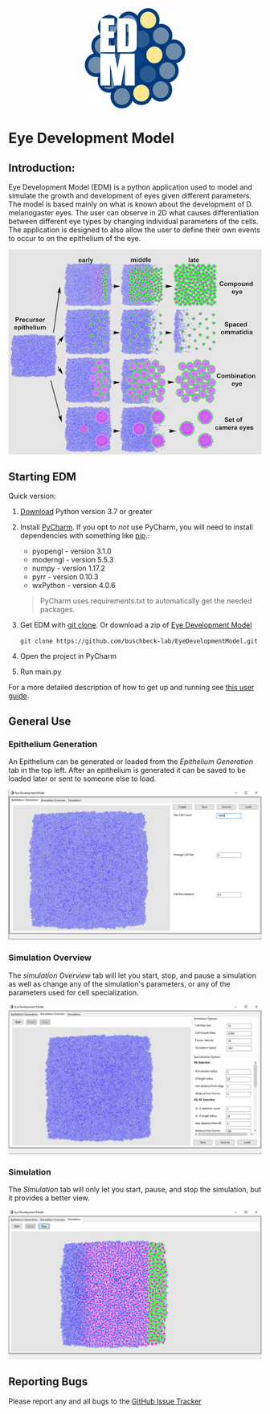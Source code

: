 <p align="center">
  <img src="./resources/EDM-1.png" width="200px" height="200px">
</p>

# Eye Development Model

## Introduction:
Eye Development Model (EDM) is a python application used to model and simulate the growth and development of eyes given different parameters.  The model is based mainly on what is known about the development of D. melanogaster eyes.  The user can observe in 2D what causes differentiation between different eye types by changing individual parameters of the cells.  The application is designed to also allow the user to define their own events to occur to on the epithelium of the eye.

<p align="center">
  <img src="./resources/developmentPathways.png">
</p>

## Starting EDM
Quick version:
1) [Download](https://www.python.org/downloads/) Python version 3.7 or greater
2) Install [PyCharm](https://www.jetbrains.com/pycharm/download/#section=windows).  If you opt to _not_ use PyCharm, you will need to install dependencies with something like [pip](https://docs.python.org/3/installing/).:
   * pyopengl - version 3.1.0
   * moderngl - version 5.5.3
   * numpy - version 1.17.2
   * pyrr - version 0.10.3
   * wxPython - version 4.0.6
   >PyCharm uses requirements.txt to automatically get the needed packages. 
3) Get EDM with [git clone](https://help.github.com/articles/cloning-a-repository/). Or download a zip of [Eye Development Model](https://github.com/buschbeck-lab/EyeDevelopmentModel/archive/refs/heads/master.zip)
   
   `git clone https://github.com/buschbeck-lab/EyeDevelopmentModel.git`
4) Open the project in PyCharm
5) Run main.py

For a more detailed description of how to get up and running see [this user guide](user_guide.md).

## General Use
### Epithelium Generation
An Epithelium can be generated or loaded from the _Epithelium Generation_ tab in the top left. After an epithelium is generated it can be saved to be loaded later or sent to someone else to load.
<p align="center">
  <img src="./resources/EpitheliumGenerationTab.png">
</p>

### Simulation Overview
The _simulation Overview_ tab will let you start, stop, and pause a simulation as well as change any of the simulation's parameters, or any of the parameters used for cell specialization.
<p align="center">
  <img src="./resources/SimOverviewTab.PNG">
</p>

### Simulation
The _Simulation_ tab will only let you start, pause, and stop the simulation, but it provides a better view.
<p align="center">
  <img src="./resources/SimulationTab.PNG">
</p>

## Reporting Bugs
Please report any and all bugs to the [GitHub Issue Tracker](https://github.com/buschbeck-lab/EyeDevelopmentModel/issues)